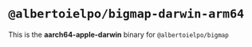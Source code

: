 # `@albertoielpo/bigmap-darwin-arm64`

This is the **aarch64-apple-darwin** binary for `@albertoielpo/bigmap`
